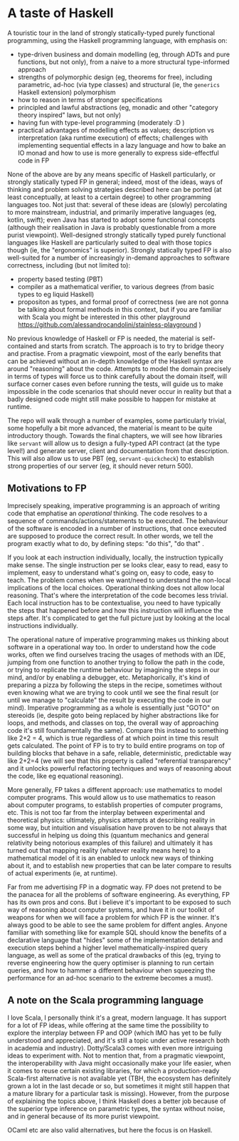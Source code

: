# A taste of Haskell 

A touristic tour in the land of strongly statically-typed purely functional programming, using the Haskell programming language, with emphasis on: 
* type-driven business and domain modelling (eg, through ADTs and pure functions, but not only), from a naive to a more structural type-informed approach
* strengths of polymorphic design (eg, theorems for free), including parametric, ad-hoc (via type classes) and structural (ie, the `generics` Haskell extension) polymorphism
* how to reason in terms of stronger specifications
* principled and lawful abstractions (eg, monadic and other "category theory inspired" laws, but not only)
* having fun with type-level programming (moderately :D )
* practical advantages of modelling effects as values; description vs interpretation (aka runtime execution) of effects; challenges with implementing sequential effects in a lazy language and how to bake an IO monad and how to use is more generally to express side-effectful code in FP

None of the above are by any means specific of Haskell particularly, or strongly statically typed FP in general; indeed, most of the ideas, ways of thinking and problem solving strategies described here can be ported (at least conceptually, at least to a certain degree) to other programming languages too. Not just that: several of these ideas are (slowly) percolating to more mainstream, industrial, and primarily imperative languages (eg, kotlin, swift); even Java has started to adopt some functional concepts (although their realisation in Java is probably questionable from a more purist viewpoint). Well-designed strongly statically typed purely functional languages like Haskell are particularly suited to deal with those topics though (ie, the "ergonomics" is superior). Strongly statically typed FP is also well-suited for a number of increasingly in-demand approaches to software correctness, including (but not limited to): 
* property based testing (PBT)
* compiler as a mathematical verifier, to various degrees (from basic types to eg liquid Haskell)
* propositon as types, and formal proof of correctness (we are not gonna be talking about formal methods in this context, but if you are familiar with Scala you might be interested in this other playground https://github.com/alessandrocandolini/stainless-playground ) 

No previous knowledge of Haskell or FP is needed, the material is self-contained and starts from scratch. 
The approach is to try to bridge theory and practise. From a pragmatic viewpoint, most of the early benefits that can be achieved without an in-depth knowledge of the Haskell syntax are around "reasoning" about the code. Attempts to model the domain precisely in terms of types will force us to think carefully about the domain itself, will surface corner cases even before running the tests, will guide us to make impossible in the code scenarios that should never occur in reality but that a badly designed code might still make possible to happen for mistake at runtime. 

The repo will walk through a number of examples, some particularly trivial, some hopefully a bit more advanced, the material is meant to be quite introductory though.
Towards the final chapters, we will see how libraries like `servant` will allow us to design a fully-typed API contract (at the type level!) and generate server, client and documentation from that description. This will also allow us to use PBT (eg, `servant-quickcheck`) to establish strong properties of our server (eg, it should never return 500). 

 
## Motivations to FP

Imprecisely speaking, imperative programming is an approach of writing code that emphatise an *operational* thinking. The code resolves to a sequence of commands/actions/statements to be executed. The behaviour of the software is encoded in a number of instructions, that once executed are supposed to produce the correct result. In other words, we tell the program exactly what to do, by defining steps: "do this", "do that" . 

If you look at each instruction individually, locally, the instruction typically make sense. The single instruction per se looks clear, easy to read, easy to implement, easy to understand what's going on, easy to code, easy to teach. 
The problem comes when we want/need to understand the non-local implications of the local choices. 
Operational thinking does not allow local reasoning. 
That's where the interpretation of the code becomes less trivial. 
Each local instruction has to be contextualise, you need to have  typically the steps that happened before and how this instruction will influence the steps after. 
It's complicated to get the full picture just by looking at the local instructions individually. 

The operational nature of imperative programming makes us thinking about software in a operational way too. In order to understand how the code works, often we find ourselves tracing the usages of methods with an IDE, jumping from one function to another trying to follow the path in the code, or trying to replicate the runtime behaviour by imagining the steps in our mind, and/or by enabling a debugger, etc. Metaphorically, it's kind of preparing a pizza by following the steps in the recipe, sometimes without even knowing what we are trying to cook until we see the final result (or until we manage to "calculate" the result by executing the code in our mind). Imperative programming as a whole is essentially just "GOTO" on stereoids (ie, despite goto being replaced by higher abstractions like for loops, and methods, and classes on top, the overall way of approaching code it's still foundamentally the same). Compare this instead to something like 2+2 = 4, which is true regardless of at which point in time this result gets calculated. The point of FP is to try to build entire programs on top of building blocks that behave in a safe, reliable, deterministic, predictable way like 2+2=4 (we will see that this property is called "referential transparency" and it unlocks powerful refactoring techniques and ways of reasoning about the code, like eg equational reasoning). 

More generally, FP takes a different approach: use mathematics to model computer programs. This would allow us to use mathematics to reason about computer programs, to establish properties of computer programs, etc. This is not too far from the interplay between experimental and theoretical physics: ultimately, physics attempts at describing reality in some way, but intuition and visualisation have proven to be not always that successful in helping us doing this (quantum mechanics and general relativity being notorious examples of this failure) and ultimately it has turned out that mapping reality (whatever reality means here) to a mathematical model of it is an enabled to unlock new ways of thinking about it, and to establish new properties that can be later compare to results of actual experiments (ie, at runtime).  

Far from me advertising FP in a dogmatic way. FP does not pretend to be the panacea for all the problems of software engineering. 
As everything, FP has its own pros and cons. But i believe it's important to be exposed to such way of reasoning about computer systems, and have it in our toolkit of weapons for when we will face a problem for which FP is the winner. It's always good to be able to see the same problem for diffent angles. Anyone familiar with something like for example SQL should know the benefits of a declarative language that "hides" some of the implementation details and execution steps behind a higher level mathematically-inspired query language, as well as some of the pratical drawbacks of this (eg, trying to reverse engineering how the query optimiser is planning to run certain queries, and how to hammer a different behaviour when squeezing the performance for an ad-hoc scenario to the extreme becomes a must). 

## A note on the Scala programming language 

I love Scala, I personally think it's a great, modern language. 
It has support for a lot of FP ideas, while offering at the same time the possibility to explore the interplay between FP and OOP (which IMO has yet to be fully understood and appreciated, and it's still a topic under active research both in academia and industry). Dotty/Scala3 comes with even more intriguing ideas to experiment with. Not to mention that, from a pragmatic viewpoint, the interoperability with Java might occasionally make your life easier, when it comes to reuse certain existing libraries, for which a production-ready Scala-first alternative is not available yet (TBH, the ecosystem has definitely grown a lot in the last decade or so, but sometimes it might still happen that a mature library for a particular task is missing). However, from the purpose of explaining the topics above, I think Haskell does a better job because of the superior type inference on parametric types, the syntax without noise, and in general because of its more purist viewpoint. 

OCaml etc are also valid alternatives, but here the focus is on Haskell. 
